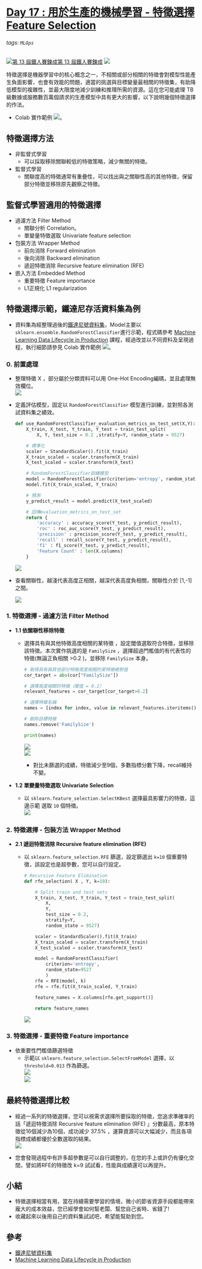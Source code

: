 # [Day 17 : 用於生產的機械學習 - 特徵選擇 Feature Selection](https://ithelp.ithome.com.tw/articles/10264846)


###### tags: `MLOps`
[![](https://d1dwq032kyr03c.cloudfront.net/images/ironman_sticker/13/ai-and-data.png?sticker "第 13 屆鐵人賽鍊成")第 13 屆鐵人賽鍊成](https://ithelp.ithome.com.tw/users/20121130/ironman/4015)
[![](https://img.shields.io/badge/iThome%E9%90%B5%E4%BA%BA%E8%B3%BD2021-%E5%A8%81%E5%88%A9%E6%96%AF-blue)](https://ithelp.ithome.com.tw/articles/10264846)


特徵選擇是機器學習中的核心概念之一，不相關或部分相關的特徵會對模型性能產生負面影響，也會有效能的問題，適當的挑選與目標變量最相關的特徵集，有助降低模型的複雜性，並最大限度地減少訓練和推理所需的資源。這在您可能處理 TB 級數據或服務數百萬個請求的生產模型中具有更大的影響，以下說明幾個特徵選擇的作法。

-   Colab 實作範例 [![](https://i.imgur.com/pQnQ4tG.png)](https://colab.research.google.com/drive/1Y37iCwCCaaSg8U-mHrETtqWf3IPn2b9V?usp=drive_fs)。

特徵選擇方法
------

-   非監督式學習
    -   可以採取移除關聯較低的特徵策略，減少無關的特徵。
-   監督式學習
    -   關聯度高的特徵通常有重疊性，可以找出與之關聯性高的其他特徵，保留部分特徵並移除原先觀察之特徵。

監督式學習適用的特徵選擇
------------

-   過濾方法 Filter Method
    -   關聯分析 Correlation。
    -   單變量特徵選取 Univariate feature selection
-   包裝方法 Wrapper Method
    -   前向消除 Forward elimination
    -   後向消除 Backward elimination
    -   遞迴特徵消除 Recursive feature elimination (RFE)
-   嵌入方法 Embedded Method
    -   重要特徵 Feature importance
    -   L1正規化 L1 regularization

特徵選擇示範，鐵達尼存活資料集為例
-----------------

-   資料集為經整理過後的[鐵達尼號資料集](https://raw.githubusercontent.com/duxuhao/Feature-Selection/master/example/titanic/clean_train.csv)，Model主要以`sklearn.ensemble.RandomForestClassifier`進行示範，程式碼參考 [Machine Learning Data Lifecycle in Production](https://www.coursera.org/learn/machine-learning-data-lifecycle-in-production) 課程，經過改並以不同資料及呈現過程，執行細節請參見 Colab 實作範例 [![](https://i.imgur.com/pQnQ4tG.png)](https://colab.research.google.com/drive/1Y37iCwCCaaSg8U-mHrETtqWf3IPn2b9V?usp=drive_fs)。

### 0\. 前置處理

-   整理特徵 X ，部分屬於分類資料可以用 One-Hot Encoding編碼，並且處理無效欄位。  
    ![](https://i.imgur.com/Cy09eTA.png)
    
-   定義評估模型，固定以 `RandomForestClassifier` 模型進行訓練，並對照各測試資料集之績效。
    
    ```python
    def use_RandomForestClassifier_evaluation_metrics_on_test_set(X,Y):
        X_train, X_test, Y_train, Y_test = train_test_split(
            X, Y, test_size = 0.2 ,stratify=Y, random_state = 9527)
    
        # 標準化
        scaler = StandardScaler().fit(X_train)
        X_train_scaled = scaler.transform(X_train)
        X_test_scaled = scaler.transform(X_test)
    
        # RandomForestClassifier訓練模型
        model = RandomForestClassifier(criterion='entropy', random_state=9527)
        model.fit(X_train_scaled, Y_train)
    
        # 預測
        y_predict_result = model.predict(X_test_scaled)
    
        # 回傳evaluation_metrics_on_test_set
        return {
            'accuracy' : accuracy_score(Y_test, y_predict_result),
            'roc' : roc_auc_score(Y_test, y_predict_result),
            'precision' : precision_score(Y_test, y_predict_result),
            'recall' : recall_score(Y_test, y_predict_result),
            'f1' : f1_score(Y_test, y_predict_result),
            'Feature Count' : len(X.columns)
        }
    
    ```
    
    ![](https://i.imgur.com/QCILRGV.png)
    
-   查看關聯性，越淺代表高度正相關，越深代表高度負相關，關聯性介於 \[1,-1\] 之間。
    
    ![](https://i.imgur.com/PArVeqQ.png)
    

### 1\. 特徵選擇 - 過濾方法 Filter Method

-   **1.1 依關聯性移除特徵**
    
    -   選擇具有與其他特徵高度相關的某特徵 ，設定閾值選取符合特徵，並移除該特徵。本次實作挑選的是 `FamilySize` ，選擇超過門檻值的有代表性的特徵(無論正負相關 >0.2 )，並移除 `FamilySize` 本身。
        
        ```python
        # 取得具有與其他部分特徵高度相關的某特徵絕對值
        cor_target = abs(cor["FamilySize"])
        
        # 選擇高度相關的特徵（閾值 = 0.2）
        relevant_features = cor_target[cor_target>0.2]
        
        # 選擇特徵名稱
        names = [index for index, value in relevant_features.iteritems()]
        
        # 刪除目標特徵
        names.remove('FamilySize')
        
        print(names)
        
        ```
        
        ![](https://i.imgur.com/NGtqdid.png)  
        ![](https://i.imgur.com/T8LFFwS.png)
        
        -   對比未篩選的成績，特徵減少至9個，多數指標分數下降，recall維持不變。
-   **1.2 單變量特徵選取 Univariate Selection**
    
    -   以 `sklearn.feature_selection.SelectKBest` 選擇最具影響力的特徵，這邊示範 選取 `10` 個特徵。  
        ![](https://i.imgur.com/vBevGxR.png)

### 2\. 特徵選擇 - 包裝方法 Wrapper Method

-   **2.1 遞迴特徵消除 Recursive feature elimination (RFE)**
    -   以 `sklearn.feature_selection.RFE` 篩選，設定篩選出 `k=10` 個重要特徵，該設定也是超參數，您可以自行設定。
        
        ```python
        # Recursive Feature Elimination
        def rfe_selection( X , Y, k=10):
        
            # Split train and test sets
            X_train, X_test, Y_train, Y_test = train_test_split(
                X, 
                Y, 
                test_size = 0.2, 
                stratify=Y, 
                random_state = 9527)
        
            scaler = StandardScaler().fit(X_train)
            X_train_scaled = scaler.transform(X_train)
            X_test_scaled = scaler.transform(X_test)
        
            model = RandomForestClassifier(
                criterion='entropy', 
                random_state=9527
                )
            rfe = RFE(model, k)
            rfe = rfe.fit(X_train_scaled, Y_train)
        
            feature_names = X.columns[rfe.get_support()]
        
            return feature_names
        
        ```
        
        ![](https://i.imgur.com/0hNJtwF.png)

### 3\. 特徵選擇 - 重要特徵 Feature importance

-   依重要性門檻值篩選特徵
    -   示範以 `sklearn.feature_selection.SelectFromModel` 選擇，以 `threshold=0.013` 作為篩選。  
        ![](https://i.imgur.com/h3a1rO8.png)  
        ![](https://i.imgur.com/LhJqJtM.png)

最終特徵選擇比較
--------

-   經過一系列的特徵選擇，您可以視需求選擇所要採取的特徵，您追求準確率的話「遞迴特徵消除 Recursive feature elimination (RFE) 」分數最高，原本特徵從16個減少為10個，成功減少 37.5% ，運算資源可以大幅減少，而且各項指標成績都優於全數選取的結果。  
    ![](https://i.imgur.com/Rypd2Q6.png)
    
-   您會發現過程中有許多超參數是可以自行調整的，在您的手上或許仍有優化空間，譬如將RFE的特徵改 k=9 試試看，性能與成績還可以再提升。
    

小結
--

-   特徵選擇相當有用，當在持續需要學習的情境，微小的節省資源手段都能帶來龐大的成本效益，您已經學會如何幫老闆、幫您自己省時、省錢了!
-   收藏起來以後用自己的資料集試試吧，希望能幫助到您。

參考
--

-   [鐵達尼號資料集](https://raw.githubusercontent.com/duxuhao/Feature-Selection/master/example/titanic/clean_train.csv)
-   [Machine Learning Data Lifecycle in Production](https://www.coursera.org/learn/machine-learning-data-lifecycle-in-production)
